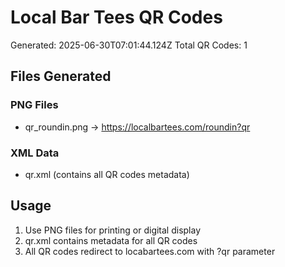 # Local Bar Tees QR Codes

Generated: 2025-06-30T07:01:44.124Z
Total QR Codes: 1

## Files Generated

### PNG Files
- qr_roundin.png → https://localbartees.com/roundin?qr

### XML Data
- qr.xml (contains all QR codes metadata)

## Usage
1. Use PNG files for printing or digital display
2. qr.xml contains metadata for all QR codes
3. All QR codes redirect to locabartees.com with ?qr parameter

